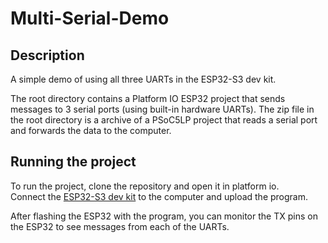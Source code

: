 # Multi-Serial-Demo

## Description
 A simple demo of using all three UARTs in the ESP32-S3 dev kit.
 
 The root directory contains a Platform IO ESP32 project that sends messages to 3 serial ports (using built-in hardware UARTs).
 The zip file in the root directory is a archive of a PSoC5LP project that reads a serial port and forwards the data to the computer.

## Running the project
To run the project, clone the repository and open it in platform io.  
Connect the [ESP32-S3 dev kit](https://docs.espressif.com/projects/esp-idf/en/latest/esp32s3/hw-reference/esp32s3/user-guide-devkitc-1.html) to the computer and upload the program.  

After flashing the ESP32 with the program, you can monitor the TX pins on the ESP32 to see messages from each of the UARTs.
